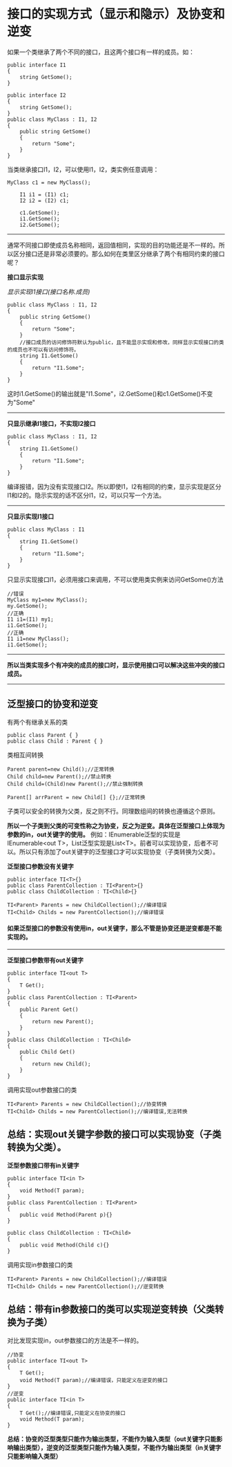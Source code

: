 # 接口的实现方式（显示和隐示）及协变和逆变
如果一个类继承了两个不同的接口，且这两个接口有一样的成员。如：
```CSharp
public interface I1
{
    string GetSome();
}

public interface I2
{
    string GetSome();
}
public class MyClass : I1, I2
{
    public string GetSome()
    {
        return "Some";
    }
}
```
当类继承接口I1，I2，可以使用I1，I2，类实例任意调用：
```CSharp
MyClass c1 = new MyClass();

    I1 i1 = (I1) c1;
    I2 i2 = (I2) c1;

    c1.GetSome();
    i1.GetSome();
    i2.GetSome();
```
---
通常不同接口即使成员名称相同，返回值相同，实现的目的功能还是不一样的。所以区分接口还是非常必须要的。那么如何在类里区分继承了两个有相同约束的接口呢？

**接口显示实现**

*显示实现I1接口(接口名称.成员)*
```CSharp
public class MyClass : I1, I2
{
    public string GetSome()
    {
        return "Some";
    }
    //接口成员的访问修饰符默认为public，且不能显示实现和修改，同样显示实现接口的类的成员也不可以有访问修饰符。
    string I1.GetSome()
    {
        return "I1.Some";
    }
}
```
这时i1.GetSome()的输出就是"I1.Some"，i2.GetSome()和c1.GetSome()不变为"Some"

---
**只显示继承I1接口，不实现I2接口**
```CSharp
public class MyClass : I1, I2
{   
    string I1.GetSome()
    {
        return "I1.Some";
    }
}
```
编译报错，因为没有实现接口I2。所以即使I1，I2有相同的约束，显示实现是区分I1和I2的。隐示实现的话不区分I1，I2，可以只写一个方法。

---
**只显示实现I1接口**
```CSharp
public class MyClass : I1
{   
    string I1.GetSome()
    {
        return "I1.Some";
    }
}
```
只显示实现接口I1，必须用接口来调用，不可以使用类实例来访问GetSome()方法
```CSharp
//错误
MyClass my1=new MyClass();
my.GetSome();
//正确
I1 i1=(I1) my1;
i1.GetSome();
//正确
I1 i1=new MyClass();
i1.GetSome();
```
---

**所以当类实现多个有冲突的成员的接口时，显示使用接口可以解决这些冲突的接口成员。**

---
## 泛型接口的协变和逆变
 
有两个有继承关系的类

```CSharp
public class Parent { }
public class Child : Parent { }
```
类相互间转换
```CSharp
Parent parent=new Child();//正常转换
Child child=new Parent();//禁止转换
Child child=(Child)new Parent();//禁止强制转换

Parent[] arrParent = new Child[] {};//正常转换
```
子类可以安全的转换为父类，反之则不行。同理数组间的转换也遵循这个原则。

**所以一个子类到父类的可变性称之为协变，反之为逆变。具体在泛型接口上体现为参数的in，out关键字的使用。**
例如：IEnumerable泛型的实现是IEnumerable\<out T>，List泛型实现是List\<T>。前者可以实现协变，后者不可以。所以只有添加了out关键字的泛型接口才可以实现协变（子类转换为父类）。

**泛型接口参数没有关键字**
```CSharp
public interface TI<T>{}
public class ParentCollection : TI<Parent>{}
public class ChildCollection : TI<Child>{}

TI<Parent> Parents = new ChildCollection();//编译错误
TI<Child> Childs = new ParentCollection();//编译错误
```
#### 如果泛型接口的参数没有使用in，out关键字，那么不管是协变还是逆变都是不能实现的。

---
**泛型接口参数带有out关键字**
``` CSharp 
public interface TI<out T>
{
    T Get();
}
public class ParentCollection : TI<Parent>
{
    public Parent Get()
    {
        return new Parent();
    }
}
public class ChildCollection : TI<Child>
{
    public Child Get()
    {
        return new Child();
    }
}  
```
调用实现out参数接口的类
```CSharp
TI<Parent> Parents = new ChildCollection();//协变转换
TI<Child> Childs = new ParentCollection();//编译错误,无法转换
```
**总结：实现out关键字参数的接口可以实现协变（子类转换为父类）。**
---

**泛型参数接口带有in关键字**
```CSharp
public interface TI<in T>
{
    void Method(T param);
}
public class ParentCollection : TI<Parent>
{
    public void Method(Parent p){}
}

public class ChildCollection : TI<Child>
{
    public void Method(Child c){}
}
```
调用实现in参数接口的类
```CSharp
TI<Parent> Parents = new ChildCollection();//编译错误
TI<Child> Childs = new ParentCollection();//逆变转换
```
**总结：带有in参数接口的类可以实现逆变转换（父类转换为子类）**
---
对比发现实现in，out参数接口的方法是不一样的。
```CSharp
//协变
public interface TI<out T>
{
    T Get();
    void Method(T param);//编译错误，只能定义在逆变的接口
}
//逆变
public interface TI<in T>
{
    T Get();//编译错误,只能定义在协变的接口
    void Method(T param);
}
```
**总结：协变的泛型类型只能作为输出类型，不能作为输入类型（out关键字只能影响输出类型），逆变的泛型类型只能作为输入类型，不能作为输出类型（in关键字只能影响输入类型）**


